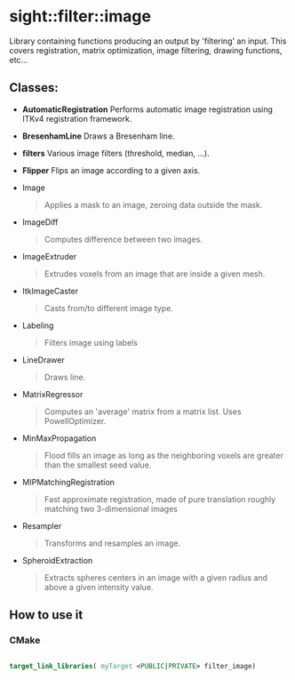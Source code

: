 # sight::filter::image

Library containing functions producing an output by 'filtering' an input. This covers registration, 
matrix optimization, image filtering, drawing functions, etc...

## Classes:

- **AutomaticRegistration**
  Performs automatic image registration using ITKv4 registration framework.

- **BresenhamLine**
  Draws a Bresenham line.

- **filters**
  Various image filters (threshold, median, ...).

- **Flipper**
  Flips an image according to a given axis.

- Image
  > Applies a mask to an image, zeroing data outside the mask.

- ImageDiff
  > Computes difference between two images.

- ImageExtruder
  > Extrudes voxels from an image that are inside a given mesh.

- ItkImageCaster
  > Casts from/to different image type.

- Labeling
  > Filters image using labels

- LineDrawer
  > Draws line.

- MatrixRegressor
  > Computes an 'average' matrix from a matrix list. Uses PowellOptimizer.

- MinMaxPropagation
  > Flood fills an image as long as the neighboring voxels are greater than the smallest seed value.

- MIPMatchingRegistration
  > Fast approximate registration, made of pure translation roughly matching two 3-dimensional images

- Resampler
  > Transforms and resamples an image.

- SpheroidExtraction
  > Extracts spheres centers in an image with a given radius and above a given intensity value.


## How to use it

### CMake

```cmake

target_link_libraries( myTarget <PUBLIC|PRIVATE> filter_image)

```

